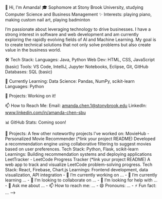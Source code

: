👋 Hi, I'm Amanda!
🎓 Sophomore at Stony Brook University, studying Computer Science and Business Management
✨ Interests: playing piano, making custom nail art, playing badminton 


I’m passionate about leveraging technology to drive businesses. I have a strong interest in software and web development and am currently exploring the rapidly evolving fields of AI and Machine Learning. My goal is to create technical solutions that not only solve problems but also create value in the business world.

🛠 Tech Stack:
Languages: Java, Python
Web Dev: HTML, CSS, JavaScript (basic)
Tools: VS Code, IntelliJ, Jupyter Notebooks, Eclipse, Git, GitHub
Databases: SQL (basic)
 
🎯 Currently Learning:
Data Science: Pandas, NumPy, scikit-learn
Languages: Python

🚀 Projects:
Working on it!

📫 How to Reach Me:
Email: amanda.chen.1@stonybrook.edu
LinkedIn: www.linkedin.com/in/amanda-chen-sbu
 

📊 GitHub Stats: Coming soon!
 


 

<!--
**amandac296/amandac296** is a ✨ _special_ ✨ repository because its `README.md` (this file) appears on your GitHub profile.

Here are some ideas to get you started:

🎯 Featured Project: <!-- Sentiment Analysis for American Express (*link your project README)
What We Did: Preprocessed and vectorized text data using spaCy, then built an SVM classifier to predict sentiment (positive, negative, or neutral)
Tools: Python, spaCy, scikit-learn
Result: 85% accuracy, , outperforming the baseline by 20%, and provided insights that helped guide data-driven improvements in customer service.
Curious? See the full project here (*link your project README). --!>

🚀 Projects:
A few other noteworthy projects I’ve worked on:

MovieHub - Personalized Movie Recommender (*link your project README)
Developed a recommendation engine using collaborative filtering to suggest movies based on user preferences.
Tech Stack: Python, Flask, scikit-learn
Learnings: Building recommendation systems and deploying applications
LeetTracker - LeetCode Progress Tracker (*link your project README)
A web app to track and visualize LeetCode problem-solving progress.
Tech Stack: React, Firebase, Chart.js
Learnings: Frontend development, data visualization, API integration

- 🔭 I’m currently working on ...
- 🌱 I’m currently learning ...
- 👯 I’m looking to collaborate on ...
- 🤔 I’m looking for help with ...
- 💬 Ask me about ...
- 📫 How to reach me: ...
- 😄 Pronouns: ...
- ⚡ Fun fact: ...
-->
